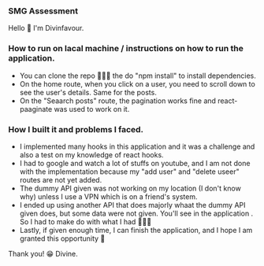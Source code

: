 ### SMG Assessment 
Hello 👋 I'm Divinfavour. 

### How to run on lacal machine / instructions on how to run the application.
- You can clone the repo 🤷🏾‍♀️ the do "npm install" to install dependencies.
- On the home route, when you click on a user, you need to scroll down to see the user's details. Same for the posts.
- On the "Seaarch posts" route, the pagination works fine and react-paaginate was used to work on it. 

### How I built it and problems I faced.
- I implemented many hooks in this application and it was a challenge and also a test on my knowledge of react hooks. 
- I had to google and watch a lot of stuffs on youtube, and I am not done with the implementation because my "add user" and "delete useer" routes are not yet added.
- The dummy API given was not working on my location (I don't know why) unless I use a VPN which is on a friend's system. 
- I ended up using another API that does majorly whaat the dummy API given does, but some data were not given. You'll see in the application . So I had to make do with what I had 🤷🏾‍♀️ 
- Lastly, if given enough time, I can finish the application, and I hope I am granted this opportunity 🥹

Thank you! 😁
Divine.
